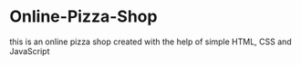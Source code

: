 # Online-Pizza-Shop
this is an online pizza shop created with the help of simple HTML, CSS and JavaScript 
